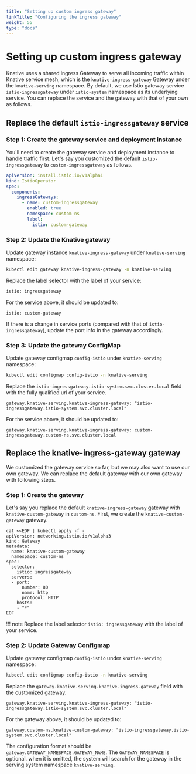 ```yaml
---
title: "Setting up custom ingress gateway"
linkTitle: "Configuring the ingress gateway"
weight: 55
type: "docs"
---
```


# Setting up custom ingress gateway

Knative uses a shared ingress Gateway to serve all incoming traffic within
Knative service mesh, which is the `knative-ingress-gateway` Gateway under
the `knative-serving` namespace. By default, we use Istio gateway service
`istio-ingressgateway` under `istio-system` namespace as its underlying service.
You can replace the service and the gateway with that of your own as follows.

## Replace the default `istio-ingressgateway` service

### Step 1: Create the gateway service and deployment instance

You'll need to create the gateway service and deployment instance to handle
traffic first. Let's say you customized the default `istio-ingressgateway` to
`custom-ingressgateway` as follows.

```yaml
apiVersion: install.istio.io/v1alpha1
kind: IstioOperator
spec:
  components:
    ingressGateways:
      - name: custom-ingressgateway
        enabled: true
        namespace: custom-ns
        label:
          istio: custom-gateway
```

### Step 2: Update the Knative gateway

Update gateway instance `knative-ingress-gateway` under `knative-serving`
namespace:

```bash
kubectl edit gateway knative-ingress-gateway -n knative-serving
```

Replace the label selector with the label of your service:

```
istio: ingressgateway
```

For the service above, it should be updated to:

```
istio: custom-gateway
```

If there is a change in service ports (compared with that of
`istio-ingressgateway`), update the port info in the gateway accordingly.

### Step 3: Update the gateway ConfigMap

Update gateway configmap `config-istio` under `knative-serving`
namespace:

```bash
kubectl edit configmap config-istio -n knative-serving
```

Replace the `istio-ingressgateway.istio-system.svc.cluster.local` field with
the fully qualified url of your service.

```
gateway.knative-serving.knative-ingress-gateway: "istio-ingressgateway.istio-system.svc.cluster.local"
```

For the service above, it should be updated to:

```
gateway.knative-serving.knative-ingress-gateway: custom-ingressgateway.custom-ns.svc.cluster.local
```

## Replace the knative-ingress-gateway gateway

We customized the gateway service so far, but we may also want to use our own gateway.
We can replace the default gateway with our own gateway with following steps.

### Step 1: Create the gateway

Let's say you replace the default `knative-ingress-gateway` gateway with
`knative-custom-gateway` in `custom-ns`.
First, we create the `knative-custom-gateway` gateway.

```
cat <<EOF | kubectl apply -f -
apiVersion: networking.istio.io/v1alpha3
kind: Gateway
metadata:
  name: knative-custom-gateway
  namespace: custom-ns
spec:
  selector:
    istio: ingressgateway
  servers:
  - port:
      number: 80
      name: http
      protocol: HTTP
    hosts:
    - "*"
EOF
```

!!! note
    Replace the label selector `istio: ingressgateway` with the label of your service.

### Step 2: Update Gateway Configmap

Update gateway configmap `config-istio` under `knative-serving`
namespace:

```bash
kubectl edit configmap config-istio -n knative-serving
```

Replace the `gateway.knative-serving.knative-ingress-gateway` field with
the customized gateway.

```
gateway.knative-serving.knative-ingress-gateway: "istio-ingressgateway.istio-system.svc.cluster.local"
```

For the gateway above, it should be updated to:

```
gateway.custom-ns.knative-custom-gateway: "istio-ingressgateway.istio-system.svc.cluster.local"
```

The configuration format should be `gateway.GATEWAY_NAMESPACE.GATEWAY_NAME`.
The `GATEWAY_NAMESPACE` is optional. when it is omitted, the system will search for
the gateway in the serving system namespace `knative-serving`.
